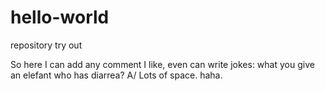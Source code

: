 # hello-world
repository try out

So here I can add any comment I like, even can write jokes: what you give an elefant who has diarrea? A/ Lots of space. haha.
